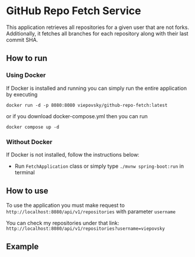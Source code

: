 # GitHub Repo Fetch Service

This application retrieves all repositories for a given user that are not forks. 
Additionally, it fetches all branches for each repository along with their last commit SHA.

## How to run

### Using Docker

If Docker is installed and running you can simply run the entire application by executing 
```
docker run -d -p 8080:8080 viepovsky/github-repo-fetch:latest
```

or if you download docker-compose.yml then you can run
```
docker compose up -d
```

### Without Docker

If Docker is not installed, follow the instructions below:

- Run `FetchApplication` class or simply type `./mvnw spring-boot:run` in terminal

## How to use

To use the application you must make request to `http://localhost:8080/api/v1/repositories` with parameter `username`

You can check my repositories under that link: `http://localhost:8080/api/v1/repositories?username=viepovsky`

## Example
